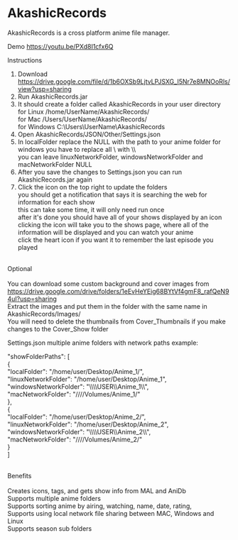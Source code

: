 # AkashicRecords
AkashicRecords is a cross platform anime file manager.

Demo
https://youtu.be/PXd8I1cfx6Q

Instructions<br/>
1) Download https://drive.google.com/file/d/1b6OXSb9LjtvLPJSXG_I5Nr7e8MNOoRls/view?usp=sharing<br />
2) Run AkashicRecords.jar<br />
3) It should create a folder called AkashicRecords in your user directory<br />
for Linux /home/UserName/AkashicRecords/<br />
for Mac /Users/UserName/AkashicRecords/<br />
for Windows C:\Users\UserName\AkashicRecords<br />
4) Open AkashicRecords/JSON/Other/Settings.json<br />
5) In localFolder replace the NULL with the path to your anime folder for windows you have to replace all \ with \\\ <br/>
you can leave linuxNetworkFolder, windowsNetworkFolder and macNetworkFolder NULL<br />
6) After you save the changes to Settings.json you can run AkashicRecords.jar again<br />
7) Click the icon on the top right to update the folders<br />
you should get a notification that says it is searching the web for information for each show<br />
this can take some time, it will only need run once<br />
after it's done you should have all of your shows displayed by an icon<br />
clicking the icon will take you to the shows page, where all of the information will be displayed and you can watch your anime<br />
click the heart icon if you want it to remember the last episode you played<br />

<br/>Optional<br/><br/>
You can download some custom background and cover images from <br/>https://drive.google.com/drive/folders/1eEvHeYEig68BYtVf4gmF8_rafQeN94uI?usp=sharing<br />
Extract the images and put them in the folder with the same name in AkashicRecords/Images/<br/>
You will need to delete the thumbnails from Cover_Thumbnails if you make changes to the Cover_Show folder<br/>


Settings.json multiple anime folders with network paths example:<br />

  "showFolderPaths": [<br />
    {<br />
      "localFolder": "/home/user/Desktop/Anime_1/",<br />
      "linuxNetworkFolder": "/home/user/Desktop/Anime_1",<br />
      "windowsNetworkFolder": "\\\\\\\\USER\\\\Anime_1\\\\",<br />
      "macNetworkFolder": "////Volumes/Anime_1/"<br />
    },<br />
      {<br />
      "localFolder": "/home/user/Desktop/Anime_2/",<br />
      "linuxNetworkFolder": "/home/user/Desktop/Anime_2",<br />
      "windowsNetworkFolder": "\\\\\\\\USER\\\\Anime_2\\\\",<br />
      "macNetworkFolder": "////Volumes/Anime_2/"<br />
    }<br />
  ]<br />


<br/>Benefits<br/><br/>
Creates icons, tags, and gets show info from MAL and AniDb<br />
Supports multiple anime folders<br />
Supports sorting anime by airing, watching, name, date, rating, <br />
Supports using local network file sharing between MAC, Windows and Linux<br />
Supports season sub folders<br />

